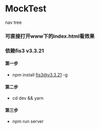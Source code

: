# MockTest
nav tree
### 可直接打开www下的index.html看效果
### 依赖fis3 v3.3.21
#### 第一步
- npm install fis3@v3.3.21 -g
#### 第二步
- cd dev && yarn
#### 第三步
- npm run server
